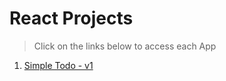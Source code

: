 # React Projects

> Click on the links below to access each App

1. [Simple Todo - v1](https://aman-maharshi.github.io/react-js-hands-on/todo-simple/build/)
